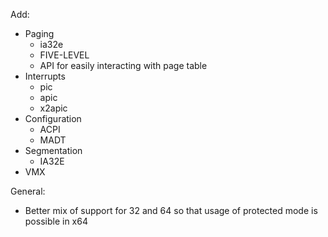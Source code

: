Add:
- Paging
  - ia32e
  - FIVE-LEVEL
  - API for easily interacting with page table
- Interrupts
  - pic
  - apic
  - x2apic
- Configuration
  - ACPI
  - MADT
- Segmentation
  - IA32E
- VMX

General:
- Better mix of support for 32 and 64 so that usage of protected mode is possible in x64

